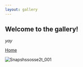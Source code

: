 ```yaml
---
layout: gallery
---
```


## Welcome to the gallery!
_yay_

[Home](./)




![Snapshssosse2t_001](https://user-images.githubusercontent.com/12705993/208328978-7ad9916e-a1f2-4672-a3d5-d9413f788547.jpg)
